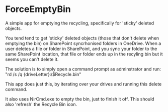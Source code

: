 # ForceEmptyBin

A simple app for emptying the recycling, specifically for 'sticky' deleted objects.

You tend tend to get 'sticky' deleted objects (those that don't delete when emptying the bin) on SharePoint syncrhonised folders in OneDrive. When a user deletes a file or folder in SharePoint, and you sync your folder to the same SharePoint location, that file or folder ends up in the recyling bin but it seems you can't delete it.

The solution is to simply open a command prompt as adminstrator and run: "rd /s /q {driveLetter}:\\$Recycle.bin"

This app does just this, by iterating over your drives and running this delete command.

It also uses NirCmd.exe to empty the bin, just to finish it off. This should also 'refresh' the Recycle Bin icon.